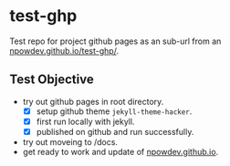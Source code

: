 # test-ghp
Test repo for project github pages as an sub-url from an [npowdev.github.io/test-ghp/](npowdev.github.io/test-ghp/).

## Test Objective
- try out github pages in root directory.
  - [x] setup github theme ``jekyll-theme-hacker``.
  - [x] first run locally with jekyll.
  - [x] published on github and run successfully.
- try out moveing to /docs.
- get ready to work and update of [npowdev.github.io](npowdev.github.io).
